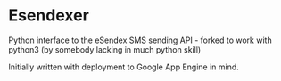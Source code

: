 Esendexer
=========

Python interface to the eSendex SMS sending API - forked to work with python3 (by somebody lacking in much python skill)

Initially written with deployment to Google App Engine in mind.
